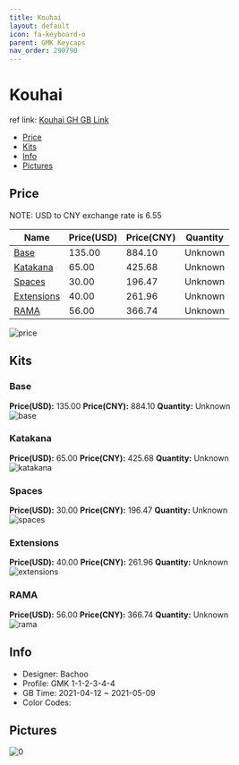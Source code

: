 ```yaml
---
title: Kouhai 
layout: default
icon: fa-keyboard-o
parent: GMK Keycaps
nav_order: 290790
---
```


# Kouhai 

ref link: [Kouhai GH GB Link](https://geekhack.org/index.php?topic=112253.0)

* [Price](#price)
* [Kits](#kits)
* [Info](#info)
* [Pictures](#pictures)

## Price

NOTE: USD to CNY exchange rate is 6.55

| Name          | Price(USD)   |  Price(CNY) | Quantity |
| ------------- | ------------ |  ---------- | -------- |
|[Base](#base)|135.00|884.10|Unknown|
|[Katakana](#katakana)|65.00|425.68|Unknown|
|[Spaces](#spaces)|30.00|196.47|Unknown|
|[Extensions](#extensions)|40.00|261.96|Unknown|
|[RAMA](#rama)|56.00|366.74|Unknown|

<img src="{{ 'assets/images/gmk-keycaps/Kouhai/price.png' | relative_url }}" alt="price" class="image featured">

## Kits
### Base  
**Price(USD):** 135.00	**Price(CNY):** 884.10	**Quantity:** Unknown  
<img src="{{ 'assets/images/gmk-keycaps/Kouhai/kits_pics/base.jpg' | relative_url }}" alt="base" class="image featured">

### Katakana  
**Price(USD):** 65.00	**Price(CNY):** 425.68	**Quantity:** Unknown  
<img src="{{ 'assets/images/gmk-keycaps/Kouhai/kits_pics/katakana.jpg' | relative_url }}" alt="katakana" class="image featured">

### Spaces  
**Price(USD):** 30.00	**Price(CNY):** 196.47	**Quantity:** Unknown  
<img src="{{ 'assets/images/gmk-keycaps/Kouhai/kits_pics/spaces.jpg' | relative_url }}" alt="spaces" class="image featured">

### Extensions  
**Price(USD):** 40.00	**Price(CNY):** 261.96	**Quantity:** Unknown  
<img src="{{ 'assets/images/gmk-keycaps/Kouhai/kits_pics/extensions.jpg' | relative_url }}" alt="extensions" class="image featured">

### RAMA  
**Price(USD):** 56.00	**Price(CNY):** 366.74	**Quantity:** Unknown  
<img src="{{ 'assets/images/gmk-keycaps/Kouhai/kits_pics/rama.png' | relative_url }}" alt="rama" class="image featured">

## Info
* Designer: Bachoo  
* Profile: GMK 1-1-2-3-4-4  
* GB Time: 2021-04-12 ~ 2021-05-09  
* Color Codes:  


## Pictures  
<img src="{{ 'assets/images/gmk-keycaps/Kouhai/rendering_pics/0.jpg' | relative_url }}" alt="0" class="image featured">
